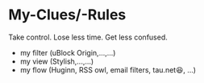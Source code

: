 # My-Clues/-Rules
Take control. Lose less time. Get less confused. 
 - my filter      (uBlock Origin,...,...)
 - my view        (Stylish,...,...)
 - my flow        (Huginn, RSS owl, email filters, tau.net😆, ...)



